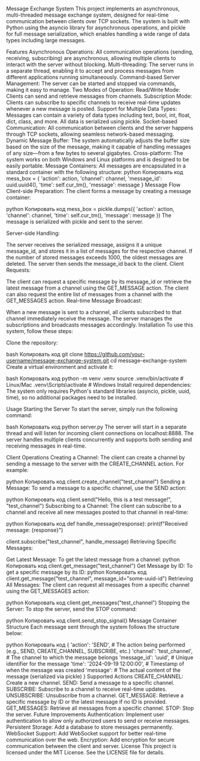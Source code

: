 Message Exchange System
This project implements an asynchronous, multi-threaded message exchange system, designed for real-time communication between clients over TCP sockets. The system is built with Python using the asyncio library for asynchronous operations, and pickle for full message serialization, which enables handling a wide range of data types including large messages.

Features
Asynchronous Operations: All communication operations (sending, receiving, subscribing) are asynchronous, allowing multiple clients to interact with the server without blocking.
Multi-threading: The server runs in a separate thread, enabling it to accept and process messages from different applications running simultaneously.
Command-based Server Management: The server can be started and stopped via commands, making it easy to manage.
Two Modes of Operation:
Read/Write Mode: Clients can send and retrieve messages from channels.
Subscription Mode: Clients can subscribe to specific channels to receive real-time updates whenever a new message is posted.
Support for Multiple Data Types: Messages can contain a variety of data types including text, bool, int, float, dict, class, and more. All data is serialized using pickle.
Socket-based Communication: All communication between clients and the server happens through TCP sockets, allowing seamless network-based messaging.
Dynamic Message Buffer: The system automatically adjusts the buffer size based on the size of the message, making it capable of handling messages of any size—from a few bytes to several gigabytes.
Cross-platform: The system works on both Windows and Linux platforms and is designed to be easily portable.
Message Containers: All messages are encapsulated in a standard container with the following structure:
python
Копировать код
mess_box = {
    'action': action,
    'channel': channel,
    'message_id': uuid.uuid4(),
    'time': self.cur_tm(),
    'message': message
}
Message Flow
Client-side Preparation: The client forms a message by creating a message container:

python
Копировать код
mess_box = pickle.dumps({
    'action': action,
    'channel': channel,
    'time': self.cur_tm(),
    'message': message
})
The message is serialized with pickle and sent to the server.

Server-side Handling:

The server receives the serialized message, assigns it a unique message_id, and stores it in a list of messages for the respective channel.
If the number of stored messages exceeds 1000, the oldest messages are deleted.
The server then sends the message_id back to the client.
Client Requests:

The client can request a specific message by its message_id or retrieve the latest message from a channel using the GET_MESSAGE action.
The client can also request the entire list of messages from a channel with the GET_MESSAGES action.
Real-time Message Broadcast:

When a new message is sent to a channel, all clients subscribed to that channel immediately receive the message.
The server manages the subscriptions and broadcasts messages accordingly.
Installation
To use this system, follow these steps:

Clone the repository:

bash
Копировать код
git clone https://github.com/your-username/message-exchange-system.git
cd message-exchange-system
Create a virtual environment and activate it:

bash
Копировать код
python -m venv .venv
source .venv/bin/activate   # Linux/Mac
.venv\Scripts\activate      # Windows
Install required dependencies: The system only requires Python's standard libraries (asyncio, pickle, uuid, time), so no additional packages need to be installed.

Usage
Starting the Server
To start the server, simply run the following command:

bash
Копировать код
python server.py
The server will start in a separate thread and will listen for incoming client connections on localhost:8888. The server handles multiple clients concurrently and supports both sending and receiving messages in real-time.

Client Operations
Creating a Channel: The client can create a channel by sending a message to the server with the CREATE_CHANNEL action. For example:

python
Копировать код
client.create_channel("test_channel")
Sending a Message: To send a message to a specific channel, use the SEND action:

python
Копировать код
client.send("Hello, this is a test message!", "test_channel")
Subscribing to a Channel: The client can subscribe to a channel and receive all new messages posted to that channel in real-time:

python
Копировать код
def handle_message(response):
    print(f"Received message: {response}")

client.subscribe("test_channel", handle_message)
Retrieving Specific Messages:

Get Latest Message: To get the latest message from a channel:
python
Копировать код
client.get_message("test_channel")
Get Message by ID: To get a specific message by its ID:
python
Копировать код
client.get_message("test_channel", message_id="some-uuid-id")
Retrieving All Messages: The client can request all messages from a specific channel using the GET_MESSAGES action:

python
Копировать код
client.get_messages("test_channel")
Stopping the Server: To stop the server, send the STOP command:

python
Копировать код
client.send_stop_signal()
Message Container Structure
Each message sent through the system follows the structure below:

python
Копировать код
{
    'action': 'SEND',        # The action being performed (e.g., SEND, CREATE_CHANNEL, SUBSCRIBE, etc.)
    'channel': 'test_channel',  # The channel to which the message belongs
    'message_id': 'uuid',    # Unique identifier for the message
    'time': '2024-09-19 12:00:00', # Timestamp of when the message was created
    'message': <message>     # The actual content of the message (serialized via pickle)
}
Supported Actions
CREATE_CHANNEL: Create a new channel.
SEND: Send a message to a specific channel.
SUBSCRIBE: Subscribe to a channel to receive real-time updates.
UNSUBSCRIBE: Unsubscribe from a channel.
GET_MESSAGE: Retrieve a specific message by ID or the latest message if no ID is provided.
GET_MESSAGES: Retrieve all messages from a specific channel.
STOP: Stop the server.
Future Improvements
Authentication: Implement user authentication to allow only authorized users to send or receive messages.
Persistent Storage: Add a database to store messages permanently.
WebSocket Support: Add WebSocket support for better real-time communication over the web.
Encryption: Add encryption for secure communication between the client and server.
License
This project is licensed under the MIT License. See the LICENSE file for details.
